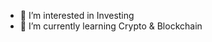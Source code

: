 - 👀 I’m interested in Investing
- 🌱 I’m currently learning Crypto & Blockchain

<!---
rz1989s/rz1989s is a ✨ special ✨ repository because its `README.md` (this file) appears on your GitHub profile.
You can click the Preview link to take a look at your changes.
--->
